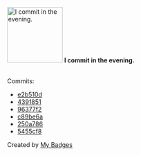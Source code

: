 <img src="https://github.com/my-badges/my-badges/blob/master/src/all-badges/time-of-commit/evening-commits.png?raw=true" alt="I commit in the evening." title="I commit in the evening." width="128">
<strong>I commit in the evening.</strong>
<br><br>

Commits:

- <a href="https://github.com/expr-lang/expr/commit/e2b510d17d2889519eadba41ad7877e2cd498fa7">e2b510d</a>
- <a href="https://github.com/expr-lang/expr/commit/4391851a621e2c1b7e9995fcb4f79337f2545b3e">4391851</a>
- <a href="https://github.com/expr-lang/expr/commit/96377f26d9fc75c28e375ceb5da63ca9d6aeae19">96377f2</a>
- <a href="https://github.com/expr-lang/expr/commit/c89be6a175bfc5e77160274fbbfa6a1d90416d09">c89be6a</a>
- <a href="https://github.com/expr-lang/editor/commit/250a78690575297c39966faafa1adab2e049f593">250a786</a>
- <a href="https://github.com/expr-lang/expr/commit/5455cf894630551e08c0077051933425b6538a5b">5455cf8</a>


Created by <a href="https://github.com/my-badges/my-badges">My Badges</a>